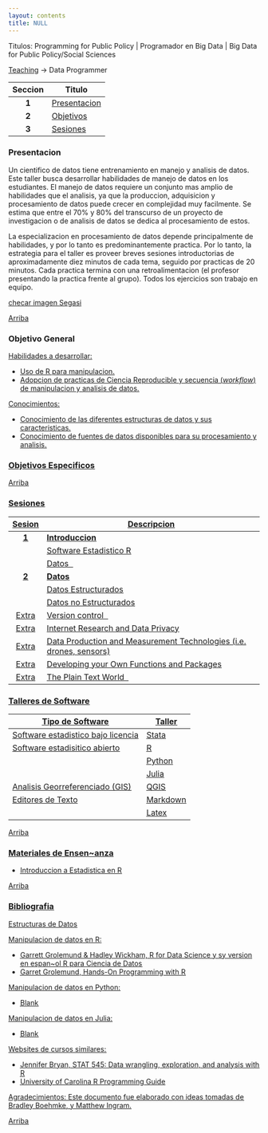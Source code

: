 ```yaml
---
layout: contents
title: NULL
---
```


Titulos: Programming for Public Policy | Programador en Big Data | Big Data for Public Policy/Social Sciences
<a name="SectionMenu"></a>

[Teaching](../teaching.md) &rarr; Data Programmer

| Seccion       | Titulo  |
|:-------------:|--------------|
| **1**         | [Presentacion](#Presentacion) |
| **2**         | [Objetivos](#Objetivo) |
| **3**         | [Sesiones](#Sesiones) |


<a name="Presentacion"></a>
### Presentacion

Un cientifico de datos tiene entrenamiento en manejo y analisis de datos. Este taller busca desarrollar habilidades de manejo de datos en los estudiantes. El manejo de datos requiere un conjunto mas amplio de habilidades que el analisis, ya que la produccion, adquisicion y procesamiento de datos puede crecer en complejidad muy facilmente. Se estima que entre el 70% y 80% del transcurso de un proyecto de investigacion o de analisis de datos se dedica al procesamiento de estos.

La especializacion en procesamiento de datos depende principalmente de habilidades, y por lo tanto es predominantemente practica. Por lo tanto, la estrategia para  el taller es proveer breves sesiones introductorias de aproximadamente diez minutos de cada tema, seguido por practicas de 20 minutos. Cada practica termina con una retroalimentacion (el profesor presentando la practica frente al grupo). Todos los ejercicios son trabajo en equipo.

[checar imagen Segasi](http://segasi.com.mx/cursos/mcb/)

[Arriba](#SectionMenu)

<a name="Objetivo"></a>
### Objetivo General

<u>Habilidades a desarrollar:<u/>
- Uso de R para manipulacion.
- Adopcion de practicas de [Ciencia Reproducible](../../workshops/ciencia-reproducible) y secuencia (*workflow*) de manipulacion y analisis de datos.

<u>Conocimientos:<u/>
- Conocimiento de las diferentes estructuras de datos y sus caracteristicas.
- Conocimiento de fuentes de datos disponibles para su procesamiento y analisis.

### Objetivos Especificos

[Arriba](#SectionMenu)

<a name="Sesiones"></a>
### Sesiones

| Sesion       | Descripcion  |
|:-------------:|--------------|
| **1**         | **Introduccion**  |
|               | Software Estadistico R  |
|               | Datos &nbsp; <a href="https://crenteriam.github.io/workshops/programmer/datos/" style="color:black;"><i class="fas fa-folder-open" style="font-size:1em"></i></a> |
| **2**         | **Datos**  |
|               | Datos Estructurados |
|               | Datos no Estructurados  |
| Extra         | Version control &nbsp; <a href="https://crenteriam.github.io/workshops/programmer/version-control/" style="color:black;"><i class="fas fa-folder-open" style="font-size:1em"></i></a> |
| Extra         | Internet Research and Data Privacy   |
| Extra         | Data Production and Measurement Technologies (i.e. drones, sensors)   |
| Extra         | Developing your Own Functions and Packages  |
| Extra         | The Plain Text World &nbsp; <a href="https://crenteriam.github.io/workshops/analyst/plain-text/" style="color:black;"><i class="fas fa-folder-open" style="font-size:1em"></i></a>  |


### Talleres de Software

| Tipo de Software | Taller |
| --- | --- |
| Software estadistico bajo licencia | <a href="https://crenteriam.github.io/training/stata/stata/" style="color:black;"><i class="fas fa-folder-open" style="font-size:1em"></i></a> Stata  |
| Software estadisitico abierto | <a href="https://crenteriam.github.io/training/r/r/" style="color:black;"><i class="fas fa-folder-open" style="font-size:1em"></i></a> R  |
|  | <a href="https://crenteriam.github.io/training/python/python/" style="color:black;"><i class="fas fa-folder-open" style="font-size:1em"></i></a> Python   |
|  | <a href="https://crenteriam.github.io/workshops/training/julia/julia/" style="color:black;"><i class="fas fa-folder-open" style="font-size:1em"></i></a> Julia    |
| Analisis Georreferenciado (GIS) | <a href="https://crenteriam.github.io/workshops/analyst/plain-text/" style="color:black;"><i class="fas fa-folder-open" style="font-size:1em"></i></a> QGIS |
| Editores de Texto  | <a href="https://crenteriam.github.io/training/markdown/markdown/" style="color:black;"><i class="fas fa-folder-open" style="font-size:1em"></i></a> Markdown  |
|   | <a href="https://crenteriam.github.io/training/latex/latex/" style="color:black;"><i class="fas fa-folder-open" style="font-size:1em"></i></a> Latex   |

[Arriba](#SectionMenu)

### Materiales de Ensen~anza

- [Introduccion a Estadistica en R](https://www.coursera.org/learn/intro-data-science-programacion-estadistica-r)


[Arriba](#SectionMenu)

### Bibliografia

<u>Estructuras de Datos<u/>

<u>Manipulacion de datos en R<u/>:
* Garrett Grolemund & Hadley Wickham, [R for Data Science](http://r4ds.had.co.nz/index.html) y sy version en espan~ol [R para Ciencia de Datos](http://es.r4ds.hadley.nz/)
* Garret Grolemund, [Hands-On Programming with R](https://rstudio-education.github.io/hopr/)

<u>Manipulacion de datos en Python<u/>:
* Blank

<u>Manipulacion de datos en Julia<u/>:
* Blank


<u>Websites de cursos similares:<u/>
* Jennifer Bryan, [STAT 545: Data wrangling, exploration, and analysis with R](http://stat545.com/)
* [University of Carolina R Programming Guide](http://uc-r.github.io/)

<u>Agradecimientos</u>: Este documento fue elaborado con ideas tomadas de [Bradley Boehmke](http://uc-r.github.io/), y [Matthew Ingram](http://mattingram.net/).

[Arriba](#SectionMenu)
